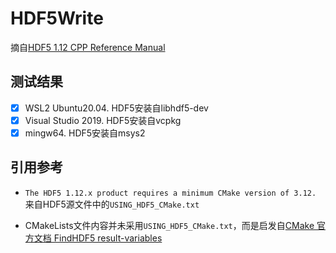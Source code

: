 # HDF5Write

摘自[HDF5 1.12 CPP Reference Manual](https://portal.hdfgroup.org/pages/viewpage.action?pageId=50073884)

## 测试结果

- [x] WSL2 Ubuntu20.04. HDF5安装自libhdf5-dev
- [x] Visual Studio 2019. HDF5安装自vcpkg
- [x] mingw64. HDF5安装自msys2

## 引用参考

- `The HDF5 1.12.x product requires a minimum CMake version of 3.12.` 来自HDF5源文件中的`USING_HDF5_CMake.txt`

- CMakeLists文件内容并未采用`USING_HDF5_CMake.txt`，而是启发自[CMake 官方文档 FindHDF5 result-variables](https://cmake.org/cmake/help/latest/module/FindHDF5.html#result-variables)
